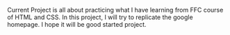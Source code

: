 Current Project is all about practicing what I have learning from FFC course of HTML and CSS. In this project, I will try to replicate the google homepage. I hope it will be good started project.
